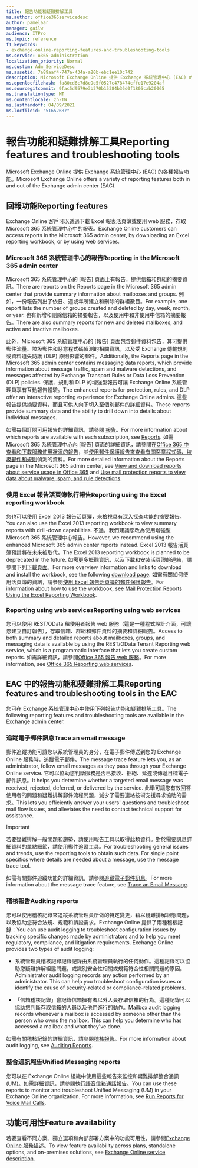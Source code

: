 ```yaml
---
title: 報告功能和疑難排解工具
ms.author: office365servicedesc
author: pamelaar
manager: gailw
audience: ITPro
ms.topic: reference
f1_keywords:
- exchange-online-reporting-features-and-troubleshooting-tools
ms.service: o365-administration
localization_priority: Normal
ms.custom: Adm_ServiceDesc
ms.assetid: 7a89aaf4-747a-434a-a20b-ebc1ee10c742
description: Microsoft Exchange Online 提供 Exchange 系統管理中心 (EAC) 的各種報告功能。
ms.openlocfilehash: fa80cd6c7d8e9e5f0527c478474cffe17e9204af
ms.sourcegitcommit: 9fac5d9579e3b370b15384b36d0f1805cab20065
ms.translationtype: MT
ms.contentlocale: zh-TW
ms.lasthandoff: 04/09/2021
ms.locfileid: "51652687"
---
```

# <a name="reporting-features-and-troubleshooting-tools"></a><span data-ttu-id="027a7-103">報告功能和疑難排解工具</span><span class="sxs-lookup"><span data-stu-id="027a7-103">Reporting features and troubleshooting tools</span></span>

<span data-ttu-id="027a7-104">Microsoft Exchange Online 提供 Exchange 系統管理中心 (EAC) 的各種報告功能。</span><span class="sxs-lookup"><span data-stu-id="027a7-104">Microsoft Exchange Online offers a variety of reporting features both in and out of the Exchange admin center (EAC).</span></span>
  
## <a name="reporting-features"></a><span data-ttu-id="027a7-105">回報功能</span><span class="sxs-lookup"><span data-stu-id="027a7-105">Reporting features</span></span>

<span data-ttu-id="027a7-106">Exchange Online 客戶可以透過下載 Excel 報表活頁簿或使用 web 服務，存取 Microsoft 365 系統管理中心中的報表。</span><span class="sxs-lookup"><span data-stu-id="027a7-106">Exchange Online customers can access reports in the Microsoft 365 admin center, by downloading an Excel reporting workbook, or by using web services.</span></span>
  
### <a name="reporting-in-the-microsoft-365-admin-center"></a><span data-ttu-id="027a7-107">Microsoft 365 系統管理中心的報告</span><span class="sxs-lookup"><span data-stu-id="027a7-107">Reporting in the Microsoft 365 admin center</span></span>

<span data-ttu-id="027a7-108">Microsoft 365 系統管理中心的 [報告] 頁面上有報告，提供信箱和群組的摘要資訊。</span><span class="sxs-lookup"><span data-stu-id="027a7-108">There are reports on the Reports page in the Microsoft 365 admin center that provide summary information about mailboxes and groups.</span></span> <span data-ttu-id="027a7-109">例如，一份報告列出了依日、週或年所建立和刪除的群組數目。</span><span class="sxs-lookup"><span data-stu-id="027a7-109">For example, one report lists the number of groups created and deleted by day, week, month, or year.</span></span> <span data-ttu-id="027a7-110">也有新增和刪除信箱的摘要報告，以及使用中和非使用中信箱的摘要報告。</span><span class="sxs-lookup"><span data-stu-id="027a7-110">There are also summary reports for new and deleted mailboxes, and active and inactive mailboxes.</span></span> 
  
<span data-ttu-id="027a7-111">此外，Microsoft 365 系統管理中心的 [報告] 頁面包含郵件資料包告，其可提供郵件流量、垃圾郵件和惡意程式碼偵測的相關資訊，以及受 Exchange 傳輸規則或資料遺失防護 (DLP) 原則影響的郵件。</span><span class="sxs-lookup"><span data-stu-id="027a7-111">Additionally, the Reports page in the Microsoft 365 admin center contains messaging data reports, which provide information about message traffic, spam and malware detections, and messages affected by Exchange Transport Rules or Data Loss Prevention (DLP) policies.</span></span> <span data-ttu-id="027a7-112">保護、規則和 DLP 的增強型報告可讓 Exchange Online 系統管理員享有互動報告體驗。</span><span class="sxs-lookup"><span data-stu-id="027a7-112">The enhanced reports for protection, rules, and DLP offer an interactive reporting experience for Exchange Online admins.</span></span> <span data-ttu-id="027a7-113">這些報告提供摘要資料，而且可供人向下切入至個別郵件的詳細資料。</span><span class="sxs-lookup"><span data-stu-id="027a7-113">These reports provide summary data and the ability to drill down into details about individual messages.</span></span>
  
<span data-ttu-id="027a7-114">如需每個訂閱可用報告的詳細資訊，請參閱 [報告](../office-365-platform-service-description/reports.md)。</span><span class="sxs-lookup"><span data-stu-id="027a7-114">For more information about which reports are available with each subscription, see [Reports](../office-365-platform-service-description/reports.md).</span></span> <span data-ttu-id="027a7-115">如需 Microsoft 365 系統管理中心內 [報告] 頁面的詳細資訊，請參閱在[Office 365 中查看和下載服務使用狀況的報告](/microsoft-365/admin/activity-reports/activity-reports)，並[使用郵件保護報告來查看有關惡意程式碼、垃圾郵件和規則](/exchange/monitoring/use-mail-protection-reports)偵測的資料。</span><span class="sxs-lookup"><span data-stu-id="027a7-115">For more detailed information about the Reports page in the Microsoft 365 admin center, see [View and download reports about service usage in Office 365](/microsoft-365/admin/activity-reports/activity-reports) and [Use mail protection reports to view data about malware, spam, and rule detections](/exchange/monitoring/use-mail-protection-reports).</span></span>
  
### <a name="reporting-using-the-excel-reporting-workbook"></a><span data-ttu-id="027a7-116">使用 Excel 報告活頁簿執行報告</span><span class="sxs-lookup"><span data-stu-id="027a7-116">Reporting using the Excel reporting workbook</span></span>

<span data-ttu-id="027a7-117">您也可以使用 Excel 2013 報告活頁簿，來檢視具有深入探查功能的摘要報告。</span><span class="sxs-lookup"><span data-stu-id="027a7-117">You can also use the Excel 2013 reporting workbook to view summary reports with drill-down capabilities.</span></span> <span data-ttu-id="027a7-118">不過，我們建議您改為使用增強型 Microsoft 365 系統管理中心報告。</span><span class="sxs-lookup"><span data-stu-id="027a7-118">However, we recommend using the enhanced Microsoft 365 admin center reports instead.</span></span> <span data-ttu-id="027a7-119">Excel 2013 報告活頁簿預計將在未來被取代。</span><span class="sxs-lookup"><span data-stu-id="027a7-119">The Excel 2013 reporting workbook is planned to be deprecated in the future.</span></span> <span data-ttu-id="027a7-120">如需更多概觀資訊，以及下載和安裝活頁簿的連結，請參閱下列[下載頁面](https://go.microsoft.com/fwlink/p/?LinkId=271776)。</span><span class="sxs-lookup"><span data-stu-id="027a7-120">For more overview information and links to download and install the workbook, see the following [download page](https://go.microsoft.com/fwlink/p/?LinkId=271776).</span></span> <span data-ttu-id="027a7-121">如需有關如何使用活頁簿的資訊，請參閱[使用 Excel 報告活頁簿的郵件保護報告](/previous-versions/exchange-server/exchange-150/jj945734(v=exchg.150))。</span><span class="sxs-lookup"><span data-stu-id="027a7-121">For information about how to use the workbook, see [Mail Protection Reports Using the Excel Reporting Workbook](/previous-versions/exchange-server/exchange-150/jj945734(v=exchg.150)).</span></span> 
  
### <a name="reporting-using-web-services"></a><span data-ttu-id="027a7-122">Reporting using web services</span><span class="sxs-lookup"><span data-stu-id="027a7-122">Reporting using web services</span></span>

<span data-ttu-id="027a7-123">您可以使用 REST/OData 租使用者報告 web 服務（這是一種程式設計介面，可讓您建立自訂報告），存取信箱、群組和郵件資料的摘要和詳細報告。</span><span class="sxs-lookup"><span data-stu-id="027a7-123">Access to both summary and detailed reports about mailboxes, groups, and messaging data is available by using the REST/OData Tenant Reporting web service, which is a programmatic interface that lets you create custom reports.</span></span> <span data-ttu-id="027a7-124">如需詳細資訊，請參閱[Office 365 報告 web 服務](/previous-versions/office/developer/o365-enterprise-developers/jj984325(v=office.15))。</span><span class="sxs-lookup"><span data-stu-id="027a7-124">For more information, see [Office 365 Reporting web services](/previous-versions/office/developer/o365-enterprise-developers/jj984325(v=office.15)).</span></span>
  
## <a name="reporting-features-and-troubleshooting-tools-in-the-eac"></a><span data-ttu-id="027a7-125">EAC 中的報告功能和疑難排解工具</span><span class="sxs-lookup"><span data-stu-id="027a7-125">Reporting features and troubleshooting tools in the EAC</span></span>

<span data-ttu-id="027a7-126">您可在 Exchange 系統管理中心中使用下列報告功能和疑難排解工具。</span><span class="sxs-lookup"><span data-stu-id="027a7-126">The following reporting features and troubleshooting tools are available in the Exchange admin center.</span></span>
  
### <a name="trace-an-email-message"></a><span data-ttu-id="027a7-127">追蹤電子郵件訊息</span><span class="sxs-lookup"><span data-stu-id="027a7-127">Trace an email message</span></span>

<span data-ttu-id="027a7-128">郵件追蹤功能可讓您以系統管理員的身分，在電子郵件傳送到您的 Exchange Online 服務時，追蹤電子郵件。</span><span class="sxs-lookup"><span data-stu-id="027a7-128">The message trace feature lets you, as an administrator, follow email messages as they pass through your Exchange Online service.</span></span> <span data-ttu-id="027a7-129">它可以協助您判斷服務是否已接收、拒絕、延遲或傳遞目標電子郵件訊息。</span><span class="sxs-lookup"><span data-stu-id="027a7-129">It helps you determine whether a targeted email message was received, rejected, deferred, or delivered by the service.</span></span> <span data-ttu-id="027a7-130">此舉可讓您有效回答使用者的問題和疑難排解郵件流程問題，減少了需要連絡技術支援尋求協助的需求。</span><span class="sxs-lookup"><span data-stu-id="027a7-130">This lets you efficiently answer your users' questions and troubleshoot mail flow issues, and alleviates the need to contact technical support for assistance.</span></span>
  
> [!IMPORTANT]
> <span data-ttu-id="027a7-p107">若要疑難排解一般問題和趨勢，請使用報告工具以取得此類資料。對於需要訊息詳細資料的單點細節，請使用郵件追蹤工具。</span><span class="sxs-lookup"><span data-stu-id="027a7-p107">For troubleshooting general issues and trends, use the reporting tools to obtain such data. For single point specifics where details are needed about a message, use the message trace tool.</span></span> 
  
<span data-ttu-id="027a7-133">如需有關郵件追蹤功能的詳細資訊，請參閱[追蹤電子郵件訊息](/exchange/monitoring/trace-an-email-message/trace-an-email-message)。</span><span class="sxs-lookup"><span data-stu-id="027a7-133">For more information about the message trace feature, see [Trace an Email Message](/exchange/monitoring/trace-an-email-message/trace-an-email-message).</span></span>
  
### <a name="auditing-reports"></a><span data-ttu-id="027a7-134">稽核報告</span><span class="sxs-lookup"><span data-stu-id="027a7-134">Auditing reports</span></span>

<span data-ttu-id="027a7-p108">您可以使用稽核記錄來追蹤系統管理員所做的特定變更，藉以疑難排解組態問題，以及協助您符合法規、規範和訴訟需求。Exchange Online 提供了兩種稽核記錄：</span><span class="sxs-lookup"><span data-stu-id="027a7-p108">You can use audit logging to troubleshoot configuration issues by tracking specific changes made by administrators and to help you meet regulatory, compliance, and litigation requirements. Exchange Online provides two types of audit logging:</span></span>
  
- <span data-ttu-id="027a7-p109">系統管理員稽核記錄記錄記錄由系統管理員執行的任何動作。這種記錄可以協助您疑難排解組態問題，或識別安全性相關或規範符合性相關問題的原因。</span><span class="sxs-lookup"><span data-stu-id="027a7-p109">Administrator audit logging records any action performed by an administrator. This can help you troubleshoot configuration issues or identify the cause of security-related or compliance-related problems.</span></span> 
    
- <span data-ttu-id="027a7-p110">「信箱稽核記錄」會記錄信箱擁有者以外人員存取信箱的行為。這種記錄可以協助您判斷存取信箱的人員以及他們進行的動作。</span><span class="sxs-lookup"><span data-stu-id="027a7-p110">Mailbox audit logging records whenever a mailbox is accessed by someone other than the person who owns the mailbox. This can help you determine who has accessed a mailbox and what they've done.</span></span> 
    
<span data-ttu-id="027a7-141">如需有關稽核記錄的詳細資訊，請參閱[稽核報告](/exchange/security-and-compliance/exchange-auditing-reports/exchange-auditing-reports)。</span><span class="sxs-lookup"><span data-stu-id="027a7-141">For more information about audit logging, see [Auditing Reports](/exchange/security-and-compliance/exchange-auditing-reports/exchange-auditing-reports).</span></span>
  
### <a name="unified-messaging-reports"></a><span data-ttu-id="027a7-142">整合通訊報告</span><span class="sxs-lookup"><span data-stu-id="027a7-142">Unified Messaging reports</span></span>

<span data-ttu-id="027a7-p111">您可以在 Exchange Online 組織中使用這些報告來監控和疑難排解整合通訊 (UM)。如需詳細資訊，請參閱[執行語音信箱通話報告](/exchange/voice-mail-unified-messaging/run-voice-mail-call-reports/run-voice-mail-call-reports)。</span><span class="sxs-lookup"><span data-stu-id="027a7-p111">You can use these reports to monitor and troubleshoot Unified Messaging (UM) in your Exchange Online organization. For more information, see [Run Reports for Voice Mail Calls](/exchange/voice-mail-unified-messaging/run-voice-mail-call-reports/run-voice-mail-call-reports).</span></span>
  
## <a name="feature-availability"></a><span data-ttu-id="027a7-145">功能可用性</span><span class="sxs-lookup"><span data-stu-id="027a7-145">Feature availability</span></span>

<span data-ttu-id="027a7-146">若要查看不同方案、獨立選項和內部部署方案中的功能可用性，請參閱[Exchange Online 服務描述](exchange-online-service-description.md)。</span><span class="sxs-lookup"><span data-stu-id="027a7-146">To view feature availability across plans, standalone options, and on-premises solutions, see [Exchange Online service description](exchange-online-service-description.md).</span></span>
